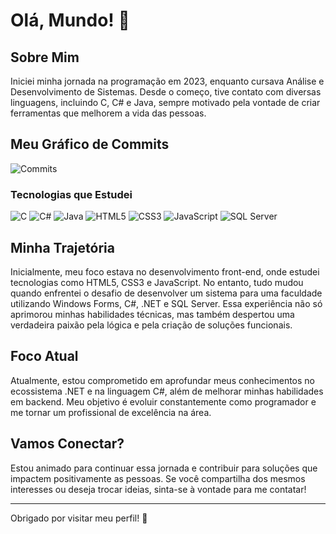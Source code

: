 # Olá, Mundo! 👋

## Sobre Mim

Iniciei minha jornada na programação em 2023, enquanto cursava Análise e Desenvolvimento de Sistemas. Desde o começo, tive contato com diversas linguagens, incluindo C, C# e Java, sempre motivado pela vontade de criar ferramentas que melhorem a vida das pessoas.

## Meu Gráfico de Commits

![Commits](https://img.shields.io/github/commit-activity/y/<lucas-henrique-godoy>/<lucas-henrique-godoy>)

### Tecnologias que Estudei

![C](https://img.shields.io/badge/C-00599C?style=flat-square&logo=c&logoColor=white)
![C#](https://img.shields.io/badge/C%23-239120?style=flat-square&logo=csharp&logoColor=white)
![Java](https://img.shields.io/badge/Java-007396?style=flat-square&logo=java&logoColor=white)
![HTML5](https://img.shields.io/badge/HTML5-E34F26?style=flat-square&logo=html5&logoColor=white)
![CSS3](https://img.shields.io/badge/CSS3-1572B6?style=flat-square&logo=css3&logoColor=white)
![JavaScript](https://img.shields.io/badge/JavaScript-F7DF1E?style=flat-square&logo=javascript&logoColor=black)
![SQL Server](https://img.shields.io/badge/SQL%20Server-CC2927?style=flat-square&logo=microsoftsqlserver&logoColor=white)

## Minha Trajetória

Inicialmente, meu foco estava no desenvolvimento front-end, onde estudei tecnologias como HTML5, CSS3 e JavaScript. No entanto, tudo mudou quando enfrentei o desafio de desenvolver um sistema para uma faculdade utilizando Windows Forms, C#, .NET e SQL Server. Essa experiência não só aprimorou minhas habilidades técnicas, mas também despertou uma verdadeira paixão pela lógica e pela criação de soluções funcionais.

## Foco Atual

Atualmente, estou comprometido em aprofundar meus conhecimentos no ecossistema .NET e na linguagem C#, além de melhorar minhas habilidades em backend. Meu objetivo é evoluir constantemente como programador e me tornar um profissional de excelência na área.

## Vamos Conectar?

Estou animado para continuar essa jornada e contribuir para soluções que impactem positivamente as pessoas. Se você compartilha dos mesmos interesses ou deseja trocar ideias, sinta-se à vontade para me contatar!

---

Obrigado por visitar meu perfil! 🚀

